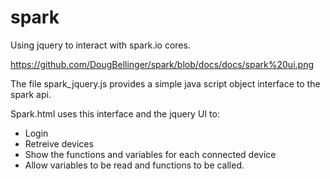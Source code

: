 spark
=====

Using jquery to interact with spark.io cores.

https://github.com/DougBellinger/spark/blob/docs/docs/spark%20ui.png

The file spark_jquery.js provides a simple java script object interface to the spark api.

Spark.html uses this interface and the jquery UI to:
- Login
- Retreive devices
- Show the functions and variables for each connected device
- Allow variables to be read and functions to be called.
